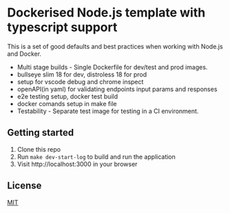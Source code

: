 # Dockerised Node.js template with typescript support

This is a set of good defaults and best practices when working with Node.js and Docker.

* Multi stage builds - Single Dockerfile for dev/test and prod images.
* bullseye slim 18 for dev, distroless 18 for prod
* setup for vscode debug and chrome inspect
* openAPI(in yaml) for validating endpoints input params and responses
* e2e testing setup, docker test build
* docker comands setup in make file
* Testability - Separate test image for testing in a CI environment.

## Getting started

1. Clone this repo
2. Run `make dev-start-log` to build and run the application
3. Visit http://localhost:3000 in your browser

## License

[MIT](LICENSE)
